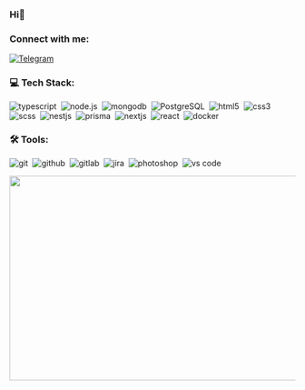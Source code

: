 ﻿### Hi👋

### Connect with me:

[<img alt='Telegram' src='https://img.shields.io/badge/telegram-000.svg?&style=for-the-badge&logo=telegram&logoColor=white' />](https://t.me/sadandcry)

### 💻 Tech Stack:

<img alt="typescript" src="https://img.shields.io/badge/typescript-007ACC.svg?&style=for-the-badge&logo=typescript&logoColor=fff" />&nbsp;
<img alt="node.js" src="https://img.shields.io/badge/node.js-90C53F.svg?&style=for-the-badge&logo=node.js&logoColor=fff" />&nbsp;
<img alt="mongodb" src="https://img.shields.io/badge/mongodb-26A944.svg?&style=for-the-badge&logo=mongodb&logoColor=fff" />&nbsp;
<img alt="PostgreSQL" src="https://img.shields.io/badge/postgresql-blue.svg?&style=for-the-badge&logo=postgresql&logoColor=fff" />&nbsp;
<img alt="html5" src="https://img.shields.io/badge/html-E34F26.svg?&style=for-the-badge&logo=html5&logoColor=fff" />&nbsp;
<img alt="css3" src="https://img.shields.io/badge/css-1572B6.svg?&style=for-the-badge&logo=css3&logoColor=fff" />&nbsp;
<img alt="scss" src="https://img.shields.io/badge/sass-CF649A.svg?&style=for-the-badge&logo=sass&logoColor=fff" />&nbsp;
<img alt="nestjs" src="https://img.shields.io/badge/nestjs-ed2945.svg?&style=for-the-badge&logo=nestjs&logoColor=fff" />&nbsp;
<img alt="prisma" src="https://img.shields.io/badge/prisma-000.svg?&style=for-the-badge&logo=prisma&logoColor=fff" />&nbsp;
<img alt="nextjs" src="https://img.shields.io/badge/nextjs-000.svg?&style=for-the-badge&logo=next.js&logoColor=fff" />&nbsp;
<img alt="react" src="https://img.shields.io/badge/react-087ea4.svg?&style=for-the-badge&logo=react&logoColor=fff" />&nbsp;
<img alt="docker" src="https://img.shields.io/badge/docker-007ACC.svg?&style=for-the-badge&logo=docker&logoColor=fff" />&nbsp;

### 🛠 Tools:

<img alt="git" src="https://img.shields.io/badge/git-F05033.svg?&style=for-the-badge&logo=git&logoColor=fff" />&nbsp;
<img alt="github" src="https://img.shields.io/badge/github-000.svg?&style=for-the-badge&logo=github&logoColor=fff" />&nbsp;
<img alt="gitlab" src="https://img.shields.io/badge/gitlab-380D75.svg?&style=for-the-badge&logo=gitlab&logoColor=fff" />&nbsp;
<img alt="jira" src="https://img.shields.io/badge/jira-2D80FF.svg?&style=for-the-badge&logo=jira&logoColor=fff" />&nbsp;
<img alt="photoshop" src="https://img.shields.io/badge/photoshop-31A8FF.svg?&style=for-the-badge&logo=adobe-photoshop&logoColor=fff" />&nbsp;
<img alt="vs code" src="https://img.shields.io/badge/vs code-007ACC.svg?&style=for-the-badge&logo=visual-studio-code&logoColor=fff" />&nbsp;

<img src="./assets/finnAndJakePixelArt.gif" width="640px" height="360px"/>
